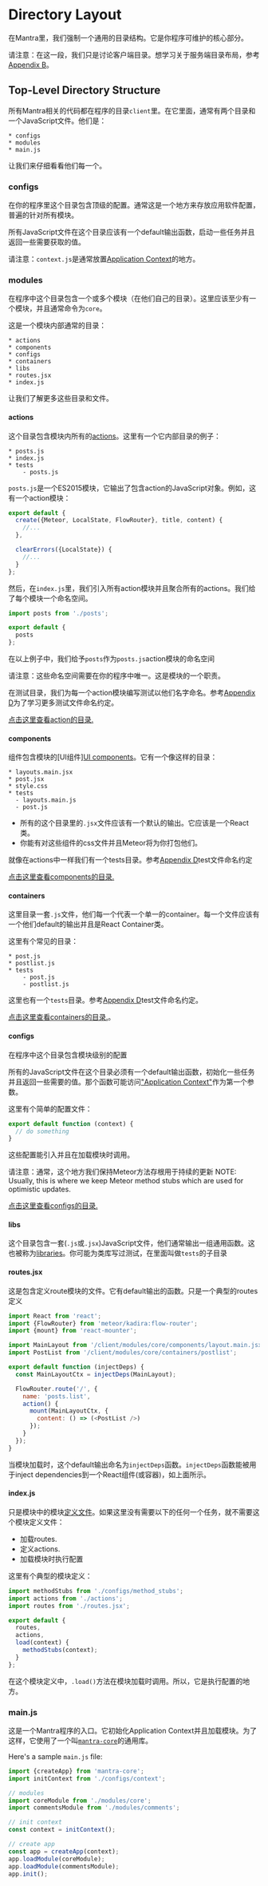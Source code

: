 # Directory Layout

在Mantra里，我们强制一个通用的目录结构。它是你程序可维护的核心部分。

请注意：在这一段，我们只是讨论客户端目录。想学习关于服务端目录布局，参考[Appendix B](https://github.com/kadirahq/mantra/blob/master/spec/b.appendix.md)。

## Top-Level Directory Structure

所有Mantra相关的代码都在程序的目录`client`里。在它里面，通常有两个目录和一个JavaScript文件。他们是：

```
* configs
* modules
* main.js
```

让我们来仔细看看他们每一个。

### configs

在你的程序里这个目录包含顶级的配置。通常这是一个地方来存放应用软件配置，普遍的针对所有模块。

所有JavaScript文件在这个目录应该有一个default输出函数，启动一些任务并且返回一些需要获取的值。

请注意：`context.js`是通常放置[Application Context](#sec-Application-Context)的地方。

### modules

在程序中这个目录包含一个或多个模块（在他们自己的目录）。这里应该至少有一个模块，并且通常命令为`core`。

这是一个模块内部通常的目录：

```
* actions
* components
* configs
* containers
* libs
* routes.jsx
* index.js
```

让我们了解更多这些目录和文件。

#### actions

这个目录包含模块内所有的[actions](#sec-Actions)。这里有一个它内部目录的例子：

```
* posts.js
* index.js
* tests
    - posts.js
```

`posts.js`是一个ES2015模块，它输出了包含action的JavaScript对象。例如，这有一个action模块：

```js
export default {
  create({Meteor, LocalState, FlowRouter}, title, content) {
    //...
  },

  clearErrors({LocalState}) {
    //...
  }
};
```

然后，在`index.js`里，我们引入所有action模块并且聚合所有的actions。我们给了每个模块一个命名空间。

```js
import posts from './posts';

export default {
  posts
};
```

在以上例子中，我们给予`posts`作为`posts.js`action模块的命名空间

请注意：这些命名空间需要在你的程序中唯一。这是模块的一个职责。

在测试目录，我们为每一个action模块编写测试以他们名字命名。参考[Appendix D](#sec-Appendix-File-Naming-Conventions)为了学习更多测试文件命名约定。

[点击这里查看action的目录.](https://github.com/mantrajs/mantra-sample-blog-app/tree/master/client/modules/core/actions)

#### components

组件包含模块的[UI组件][UI components](#sec-React-as-the-UI)。它有一个像这样的目录：

```
* layouts.main.jsx
* post.jsx
* style.css
* tests
  - layouts.main.js
  - post.js
```

* 所有的这个目录里的`.jsx`文件应该有一个默认的输出。它应该是一个React类。
* 你能有对这些组件的css文件并且Meteor将为你打包他们。

就像在actions中一样我们有一个tests目录。参考[Appendix D](#sec-Appendix-File-Naming-Conventionssec-Appendix-File-Naming-Conventions)test文件命名约定

[点击这里查看components的目录.](https://github.com/mantrajs/mantra-sample-blog-app/tree/master/client/modules/core/components)

#### containers

这里目录一套`.js`文件，他们每一个代表一个单一的container。每一个文件应该有一个他们default的输出并且是React Container类。

这里有个常见的目录：

```
* post.js
* postlist.js
* tests
    - post.js
    - postlist.js
```

这里也有一个`tests`目录。参考[Appendix D](#sec-Appendix-File-Naming-Conventionssec-Appendix-File-Naming-Conventions)test文件命名约定。

[点击这里查看containers的目录.](https://github.com/mantrajs/mantra-sample-blog-app/tree/master/client/modules/core/containers)。

#### configs

在程序中这个目录包含模块级别的配置

所有的JavaScript文件在这个目录必须有一个default输出函数，初始化一些任务并且返回一些需要的值。那个函数可能访问["Application Context"](#sec-Application-Context)作为第一个参数。

这里有个简单的配置文件：


```js
export default function (context) {
  // do something
}
```

这些配置能引入并且在加载模块时调用。

请注意：通常，这个地方我们保持Meteor方法存根用于持续的更新
NOTE: Usually, this is where we keep Meteor method stubs which are used for optimistic updates.

[点击这里查看configs的目录.](https://github.com/mantrajs/mantra-sample-blog-app/tree/master/client/modules/core/configs)

#### libs

这个目录包含一套(`.js`或`.jsx`)JavaScript文件，他们通常输出一组通用函数。这也被称为[libraries](#sec-Libraries)。你可能为类库写过测试，在里面叫做`tests`的子目录


#### routes.jsx

这是包含定义route模块的文件。它有default输出的函数。只是一个典型的routes定义

```js
import React from 'react';
import {FlowRouter} from 'meteor/kadira:flow-router';
import {mount} from 'react-mounter';

import MainLayout from '/client/modules/core/components/layout.main.jsx';
import PostList from '/client/modules/core/containers/postlist';

export default function (injectDeps) {
  const MainLayoutCtx = injectDeps(MainLayout);

  FlowRouter.route('/', {
    name: 'posts.list',
    action() {
      mount(MainLayoutCtx, {
        content: () => (<PostList />)
      });
    }
  });
}
```

当模块加载时，这个default输出命名为`injectDeps`函数。`injectDeps`函数能被用于inject dependencies到一个React组件(或容器)，如上面所示。

#### index.js

只是模块中的模块[定义文件](#sec-Module-Definition)。如果这里没有需要以下的任何一个任务，就不需要这个模块定义文件：

* 加载routes.
* 定义actions.
* 加载模块时执行配置

这里有个典型的模块定义：

```js
import methodStubs from './configs/method_stubs';
import actions from './actions';
import routes from './routes.jsx';

export default {
  routes,
  actions,
  load(context) {
    methodStubs(context);
  }
};
```

在这个模块定义中，`.load()`方法在模块加载时调用。所以，它是执行配置的地方。

### main.js

这是一个Mantra程序的入口。它初始化Application Context并且加载模块。为了这样，它使用了一个叫[`mantra-core`](https://github.com/mantrajs/mantra-core)的通用库。

Here's a sample `main.js` file:

```js
import {createApp} from 'mantra-core';
import initContext from './configs/context';

// modules
import coreModule from './modules/core';
import commentsModule from './modules/comments';

// init context
const context = initContext();

// create app
const app = createApp(context);
app.loadModule(coreModule);
app.loadModule(commentsModule);
app.init();
```
